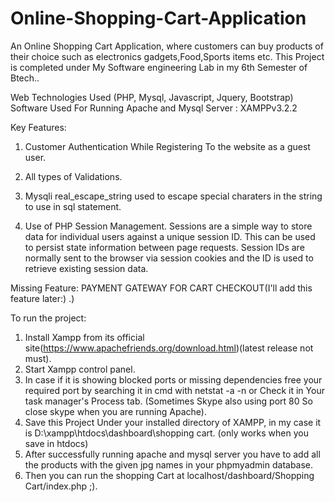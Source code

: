 # Online-Shopping-Cart-Application

An Online Shopping Cart Application, where customers can buy products of their choice such as electronics gadgets,Food,Sports items etc.
This Project is completed under My Software engineering Lab in my 6th Semester of Btech..

Web Technologies Used (PHP, Mysql, Javascript, Jquery, Bootstrap)
Software Used For Running Apache and Mysql Server : XAMPPv3.2.2


Key Features:
1. Customer Authentication While Registering To the website as a guest user.

2. All types of Validations.

3. Mysqli real_escape_string used to escape special charaters in the string to use in sql statement.

4. Use of PHP Session Management.
   Sessions are a simple way to store data for individual users against a unique session ID. 
   This can be used to persist state information between page requests. 
   Session IDs are normally sent to the browser via session cookies and the ID is used to retrieve existing session data.

Missing Feature:
  PAYMENT GATEWAY FOR CART CHECKOUT(I'll add this feature later:) .)
  
To run the project:
1. Install Xampp from its official site(https://www.apachefriends.org/download.html)(latest release not must).
2. Start Xampp control panel.
3. In case if it is showing blocked ports or missing dependencies free your required port by searching it in cmd with netstat -a -n or
   Check it in Your task manager's Process tab. (Sometimes Skype also using port 80 So close skype when you are running Apache).
4. Save this Project Under your installed directory of XAMPP, in my case it is D:\xampp\htdocs\dashboard\shopping cart. (only works when you save in htdocs)
5. After successfully running apache and mysql server you have to add all the products with the given jpg names in your phpmyadmin database.
6. Then you can run the shopping Cart at localhost/dashboard/Shopping Cart/index.php ;).
   
